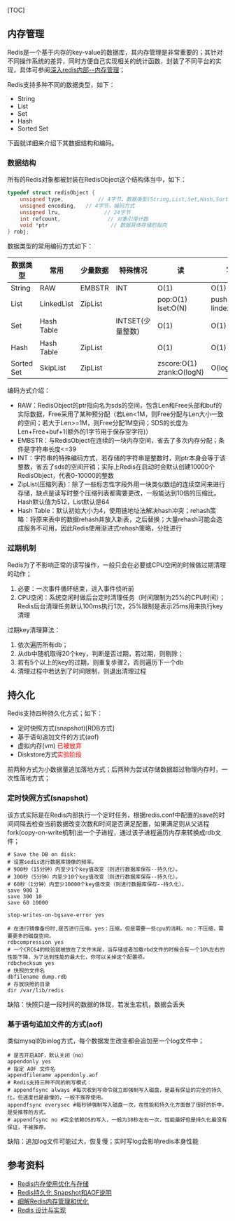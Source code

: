 [TOC]

## 内存管理
Redis是一个基于内存的key-value的数据库，其内存管理是非常重要的；其针对不同操作系统的差异，同时方便自己实现相关的统计函数，封装了不同平台的实现，具体可参阅[深入redis内部--内存管理](http://www.cnblogs.com/davidwang456/p/3504563.html)；

Redis支持多种不同的数据类型，如下：
- String
- List
- Set
- Hash
- Sorted Set

下面就详细来介绍下其数据结构和编码。
### 数据结构
所有的Redis对象都被封装在RedisObject这个结构体当中，如下：

```c
typedef struct redisObject {
    unsigned type,           // 4字节，数据类型(String,List,Set,Hash,Sorted Set)
    unsigned encoding,   // 4字节，编码方式
    unsigned lru,              // 24字节
    int refcount,               // 对象引用计数
    void *ptr                    // 数据具体存储的指向
} robj;
```

数据类型的常用编码方式如下：

| 数据类型 | 常用 | 少量数据 | 特殊情况 |  读 | 写
| ----- | ----- | ----- | ----- |  ----- |  ----- |  
| String | RAW | EMBSTR | INT  | O(1) | O(1)
| List | LinkedList | ZipList |   |  pop:O(1)<br/>lset:O(N) | push:O(1)<br/>lindex:O(N)
| Set | Hash Table | | INTSET(少量整数) | O(1) | O(1)
| Hash | Hash Table | ZipList | | O(1) | O(1)
| Sorted Set | SkipList | ZipList | | zscore:O(1)<br/>zrank:O(logN) | O(logN) 

编码方式介绍：

- RAW：RedisObject的ptr指向名为sds的空间，包含Len和Free头部和buf的实际数据，Free采用了某种预分配（若Len<1M，则Free分配与Len大小一致的空间；若大于Len>=1M，则Free分配1M空间；SDS的长度为Len+Free+buf+1(额外的1字节用于保存空字符)）
- EMBSTR：与RedisObject在连续的一块内存空间，省去了多次内存分配；条件是字符串长度<=39
- INT：字符串的特殊编码方式，若存储的字符串是整数时，则ptr本身会等于该整数，省去了sds的空间开销；实际上Redis在启动时会默认创建10000个RedisObject，代表0-10000的整数
- ZipList(压缩列表)：除了一些标志性字段外用一块类似数组的连续空间来进行存储，缺点是读写时整个压缩列表都需要更改，一般能达到10倍的压缩比。Hash默认值为512，List默认是64
- Hash Table：默认初始大小为4，使用链地址法解决hash冲突；rehash策略：将原来表中的数据rehash并放入新表，之后替换；大量rehash可能会造成服务不可用，因此Redis使用渐进式rehash策略，分批进行


### 过期机制
Redis为了不影响正常的读写操作，一般只会在必要或CPU空闲的时候做过期清理的动作；

1. 必要：一次事件循环结束，进入事件侦听前
2. CPU空闲：系统空闲时做后台定时清理任务（时间限制为25%的CPU时间）；Redis后台清理任务默认100ms执行1次，25%限制是表示25ms用来执行key清理

过期key清理算法：

1. 依次遍历所有db；
2. 从db中随机取得20个key，判断是否过期，若过期，则剔除；
3. 若有5个以上的key的过期，则重复步骤2，否则遍历下一个db
4. 清理过程中若达到了时间限制，则退出清理过程

## 持久化
Redis支持四种持久化方式；如下：

- 定时快照方式(snapshot)[RDB方式]
- 基于语句追加文件的方式(aof)
- 虚拟内存(vm) <font color="red">已被放弃</font>
- Diskstore方式<font color="red">实验阶段</font>

前两种方式为小数据量追加落地方式；后两种为尝试存储数据超过物理内存时，一次性落地方式；

### 定时快照方式(snapshot)
该方式实际是在Redis内部执行一个定时任务，根据redis.conf中配置的save的时间间隔去检查当前数据改变次数和时间是否满足配置，如果满足则从父进程fork(copy-on-write机制)出一个子进程，通过该子进程遍历内存来转换成rdb文件；

```
# Save the DB on disk:
# 设置sedis进行数据库镜像的频率。
# 900秒（15分钟）内至少1个key值改变（则进行数据库保存--持久化）。
# 300秒（5分钟）内至少10个key值改变（则进行数据库保存--持久化）。
# 60秒（1分钟）内至少10000个key值改变（则进行数据库保存--持久化）。
save 900 1
save 300 10
save 60 10000
 
stop-writes-on-bgsave-error yes

# 在进行镜像备份时,是否进行压缩。yes：压缩，但是需要一些cpu的消耗。no：不压缩，需要更多的磁盘空间。
rdbcompression yes
# 一个CRC64的校验就被放在了文件末尾，当存储或者加载rbd文件的时候会有一个10%左右的性能下降，为了达到性能的最大化，你可以关掉这个配置项。
rdbchecksum yes
# 快照的文件名
dbfilename dump.rdb
# 存放快照的目录
dir /var/lib/redis 
```

缺陷：快照只是一段时间的数据的体现，若发生宕机，数据会丢失

### 基于语句追加文件的方式(aof)
类似mysql的binlog方式，每个数据发生改变都会追加至一个log文件中；

```
# 是否开启AOF，默认关闭（no）
appendonly yes
# 指定 AOF 文件名
appendfilename appendonly.aof
# Redis支持三种不同的刷写模式：
# appendfsync always #每次收到写命令就立即强制写入磁盘，是最有保证的完全的持久化，但速度也是最慢的，一般不推荐使用。
appendfsync everysec #每秒钟强制写入磁盘一次，在性能和持久化方面做了很好的折中，是受推荐的方式。
# appendfsync no #完全依赖OS的写入，一般为30秒左右一次，性能最好但是持久化最没有保证，不被推荐。
```

缺陷：追加log文件可能过大，恢复慢；实时写log会影响redis本身性能

## 参考资料
- [Redis内存使用优化与存储](http://www.infoq.com/cn/articles/tq-redis-memory-usage-optimization-storage)
- [Redis持久化 Snapshot和AOF说明](http://www.cnblogs.com/zhoujinyi/archive/2013/05/26/3098508.html)
- [细解Redis内存管理和优化](https://yq.aliyun.com/articles/67122)
- [Redis 设计与实现](http://redisbook.com/)